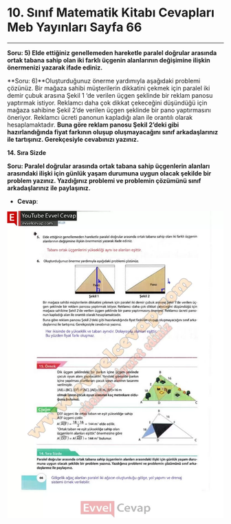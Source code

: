 # 10. Sınıf Matematik Kitabı Cevapları Meb Yayınları Sayfa 66

---

**Soru: 5) Elde ettiğiniz genellemeden hareketle paralel doğrular arasında ortak tabana sahip olan iki farklı üçgenin alanlarının değişimine ilişkin önermenizi yazarak ifade ediniz.**

**Soru: 6)**Oluşturduğunuz önerme yardımıyla aşağıdaki problemi çözünüz. Bir mağaza sahibi müşterilerin dikkatini çekmek için paralel iki demir çubuk arasına Şekil 1 ‘de verilen üçgen şeklinde bir reklam panosu yaptırmak istiyor. Reklamcı daha çok dikkat çekeceğini düşündüğü için mağaza sahibine Şekil 2’de verilen üçgen şeklinde bir pano yaptırmasını öneriyor. Reklamcı ücreti panonun kapladığı alan ile orantılı olarak hesaplamaktadır. **Buna göre reklam panosu Şekil 2’deki gibi hazırlandığında fiyat farkının oluşup oluşmayacağını sınıf arkadaşlarınız ile tartışınız. Gerekçesiyle cevabınızı yazınız.**

**14. Sıra Sizde**

**Soru: Paralel doğrular arasında ortak tabana sahip üçgenlerin alanları arasındaki ilişki için günlük yaşam durumuna uygun olacak şekilde bir problem yazınız. Yazdığınız problemi ve problemin çözümünü sınıf arkadaşlarınız ile paylaşınız.**

-   **Cevap**:

![Image 1](./image_1.webp)